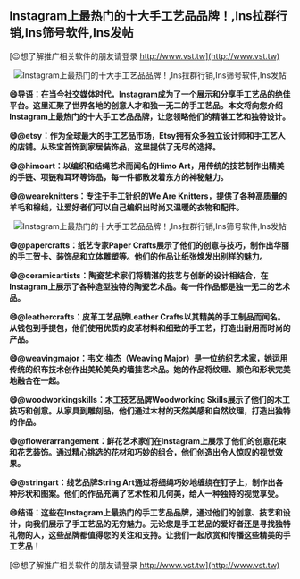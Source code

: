 ## **Instagram上最热门的十大手工艺品品牌！,Ins拉群行销,Ins筛号软件,Ins发帖**

[😍想了解推广相关软件的朋友请登录 http://www.vst.tw](http://www.vst.tw)

 <center><img src="https://vst.tw/MP4/tuiguang/png/0.png" alt="Instagram上最热门的十大手工艺品品牌！,Ins拉群行销,Ins筛号软件,Ins发帖"></center>

**😄导语：在当今社交媒体时代，Instagram成为了一个展示和分享手工艺品的绝佳平台。这里汇聚了世界各地的创意人才和独一无二的手工艺品。本文将向您介绍Instagram上最热门的十大手工艺品品牌，让您领略他们的精湛工艺和独特设计。**

**😄@etsy：作为全球最大的手工艺品市场，Etsy拥有众多独立设计师和手工艺人的店铺。从珠宝首饰到家居装饰品，这里提供了无尽的选择。**

**😄@himoart：以编织和结绳艺术而闻名的Himo Art，用传统的技艺制作出精美的手链、项链和耳环等饰品，每一件都散发着东方的神秘魅力。**

**😄@weareknitters：专注于手工针织的We Are Knitters，提供了各种高质量的羊毛和棉线，让爱好者们可以自己编织出时尚又温暖的衣物和配件。**

 <center><img src="https://vst.tw/MP4/tuiguang/png/2.png" alt="Instagram上最热门的十大手工艺品品牌！,Ins拉群行销,Ins筛号软件,Ins发帖"></center>

**😄@papercrafts：纸艺专家Paper Crafts展示了他们的创意与技巧，制作出华丽的手工贺卡、装饰品和立体雕塑等。他们的作品让纸张焕发出别样的魅力。**

**😄@ceramicartists：陶瓷艺术家们将精湛的技艺与创新的设计相结合，在Instagram上展示了各种造型独特的陶瓷艺术品。每一件作品都是独一无二的艺术品。**

**😄@leathercrafts：皮革工艺品牌Leather Crafts以其精美的手工制品而闻名。从钱包到手提包，他们使用优质的皮革材料和细致的手工艺，打造出耐用而时尚的产品。**

**😄@weavingmajor：韦文·梅杰（Weaving Major）是一位纺织艺术家，她运用传统的织布技术创作出美轮美奂的墙挂艺术品。她的作品将纹理、颜色和形状完美地融合在一起。**

**😄@woodworkingskills：木工技艺品牌Woodworking Skills展示了他们的木工技巧和创意。从家具到雕刻品，他们通过木材的天然美感和自然纹理，打造出独特的作品。**

**😄@flowerarrangement：鲜花艺术家们在Instagram上展示了他们的创意花束和花艺装饰。通过精心挑选的花材和巧妙的组合，他们创造出令人惊叹的视觉效果。**

**😄@stringart：线艺品牌String Art通过将细绳巧妙地缠绕在钉子上，制作出各种形状和图案。他们的作品充满了艺术性和几何美，给人一种独特的视觉享受。**

**😄结语：这些在Instagram上最热门的手工艺品品牌，通过他们的创意、技艺和设计，向我们展示了手工艺品的无穷魅力。无论您是手工艺品的爱好者还是寻找独特礼物的人，这些品牌都值得您的关注和支持。让我们一起欣赏和传播这些精美的手工艺品！**

[😍想了解推广相关软件的朋友请登录 http://www.vst.tw](http://www.vst.tw)



